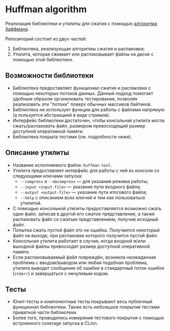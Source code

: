 # Huffman algorithm

Реализация библиотеки и утилиты для сжатия с помощью [алгоритма Хаффмана](https://en.wikipedia.org/wiki/Huffman_coding).

Репозиторий состоит из двух частей:

1. Библиотека, реализующая алгоритмы сжатия и распаковки;
2. Утилита, которая сжимает или распаковывает файлы на диске с помощью этой библиотеки.

## Возможности библиотеки

* Библиотека предоставляет функционал сжатия и распаковки с помощью некоторых потоков данных. Данный подход помогает удобным образом организовать
  тестирование, позволяя реализовать эти "потоки" поверх обычных массивов байтиков.
* Библиотека не использует функции для работы с файлами напрямую (а пользуется абстракцией в виде
  стримов).
* Интерфейс библиотеки достаточен, чтобы консольная утилита могла сжать/распаковать файл, размером
  превосходящий размер доступной оперативной памяти.
* Библиотека покрыта тестами (см. подробности ниже).

## Описание утилиты

* Название исполняемого файла: `huffman-tool`.
* Утилита предоставляет интерфейс для работы с ней из консоли со следующими ключами запуска:
    * `--compress` и `--decompress` &mdash; для указания режима работы;
    * `--input <input-file>` &mdash; указание пути входного файла;
    * `--output <output-file>` &mdash; указание пути итогового файла;
    * `--help` с описанием всех ключей и тем как пользоваться утилитой.
* С помощью консольной утилиты предоставляется возможно сжать один файл, записав в другой его сжатое представление, а также
  распаковать файл со сжатым представлением, получив исходный файл.
* Попытка сжать пустой файл это не ошибка. Получается некоторый файл на выходе, при распаковке которого получится
  пустой файл.
* Консольная утилита работает в случае, когда входной и/или выходной файлы превосходят размер доступной
  оперативной памяти.
* Если распаковываемый файл повреждён, возникла неожиданная проблема с вводом/выводом или любая подобная проблема,
  утилита выводит сообщение об ошибке в стандартный поток ошибок (`stderr`) и завершаться с ненулевым кодом.

## Тесты

* Юнит-тесты и компонентные тесты покрывают весь публичный функционал библиотеки. Также есть небольшое покрытие тестами приватной части библиотеки.
* Более того, проводились измерения тестового покрытия с помощью встроенного coverage запуска в CLion.
